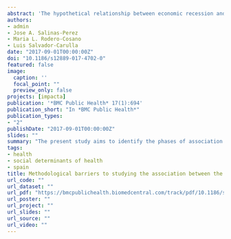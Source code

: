 ```yaml
---
abstract: 'The hypothetical relationship between economic recession and the increase in suicides in Spain is subject to various arguments. In addition to the inherent complexity of capturing and explaining the underlining mechanisms that could describe this causal link, different points of contention have been be identified. The period of this association and its possible starting points, the socioeconomic determinants that may explain the variationin suicide rate, and the data sources available are the main focus of controversy. The present study aims to identify the phases of association between different periods of economic recession and suicide rates, and compare the effect of different social determinants of health that have been mentioned in previous studies.'
authors:
- admin
- Jose A. Salinas-Perez
- Maria L. Rodero-Cosano
- Luis Salvador-Carulla
date: "2017-09-01T00:00:00Z"
doi: "10.1186/s12889-017-4702-0"
featured: false
image:
  caption: ''
  focal_point: ""
  preview_only: false
projects: [impacta]
publication: '*BMC Public Health* 17(1):694'
publication_short: "In *BMC Public Health*"
publication_types:
- "2"
publishDate: "2017-09-01T00:00:00Z"
slides: ""
summary: "The present study aims to identify the phases of association between different periods of economic recession and suicide rates, and compare the effect of different social determinants of health that have been mentioned in previous studies."
tags:
- health
- social determinants of health
- spain
title: Methodological barriers to studying the association between the economic crisis and suicide in Spain
url_code: ""
url_dataset: ""
url_pdf: "https://bmcpublichealth.biomedcentral.com/track/pdf/10.1186/s12889-017-4702-0"
url_poster: ""
url_project: ""
url_slides: ""
url_source: ""
url_video: ""
---
```

